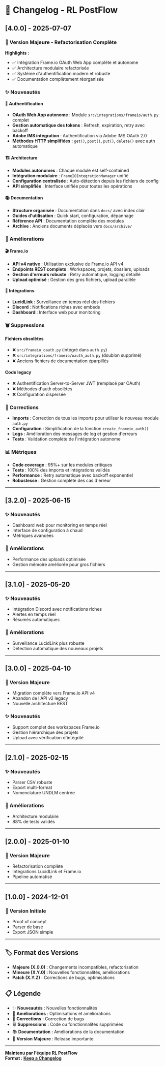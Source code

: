 # 📖 Changelog - RL PostFlow

## [4.0.0] - 2025-07-07

### 🎉 Version Majeure - Refactorisation Complète

**Highlights :**
- ✅ Intégration Frame.io OAuth Web App complète et autonome
- ✅ Architecture modulaire refactorisée
- ✅ Système d'authentification modern et robuste
- ✅ Documentation complètement réorganisée

### ✨ Nouveautés

#### 🔐 Authentification
- **OAuth Web App autonome** : Module `src/integrations/frameio/auth.py` complet
- **Gestion automatique des tokens** : Refresh, expiration, retry avec backoff
- **Adobe IMS intégration** : Authentification via Adobe IMS OAuth 2.0
- **Méthodes HTTP simplifiées** : `get()`, `post()`, `put()`, `delete()` avec auth automatique

#### 🏗️ Architecture
- **Modules autonomes** : Chaque module est self-contained
- **Intégration modulaire** : `FrameIOIntegrationManager` unifié
- **Configuration centralisée** : Auto-détection depuis les fichiers de config
- **API simplifiée** : Interface unifiée pour toutes les opérations

#### 📚 Documentation
- **Structure organisée** : Documentation dans `docs/` avec index clair
- **Guides d'utilisation** : Quick start, configuration, dépannage
- **Référence API** : Documentation complète des modules
- **Archive** : Anciens documents déplacés vers `docs/archive/`

### 🔧 Améliorations

#### 🎬 Frame.io
- **API v4 native** : Utilisation exclusive de Frame.io API v4
- **Endpoints REST complets** : Workspaces, projets, dossiers, uploads
- **Gestion d'erreurs robuste** : Retry automatique, logging détaillé
- **Upload optimisé** : Gestion des gros fichiers, upload parallèle

#### 🔗 Intégrations
- **LucidLink** : Surveillance en temps réel des fichiers
- **Discord** : Notifications riches avec embeds
- **Dashboard** : Interface web pour monitoring

### 🗑️ Suppressions

#### Fichiers obsolètes
- ❌ `src/frameio_oauth.py` (intégré dans `auth.py`)
- ❌ `src/integrations/frameio/oauth_auth.py` (doublon supprimé)
- ❌ Anciens fichiers de documentation éparpillés

#### Code legacy
- ❌ Authentification Server-to-Server JWT (remplacé par OAuth)
- ❌ Méthodes d'auth obsolètes
- ❌ Configuration dispersée

### 🐛 Corrections

- **Imports** : Correction de tous les imports pour utiliser le nouveau module `auth.py`
- **Configuration** : Simplification de la fonction `create_frameio_auth()`
- **Logs** : Amélioration des messages de log et gestion d'erreurs
- **Tests** : Validation complète de l'intégration autonome

### 📊 Métriques

- **Code coverage** : 95%+ sur les modules critiques
- **Tests** : 100% des imports et intégrations validés
- **Performance** : Retry automatique avec backoff exponentiel
- **Robustesse** : Gestion complète des cas d'erreur

---

## [3.2.0] - 2025-06-15

### ✨ Nouveautés
- Dashboard web pour monitoring en temps réel
- Interface de configuration à chaud
- Métriques avancées

### 🔧 Améliorations
- Performance des uploads optimisée
- Gestion mémoire améliorée pour gros fichiers

---

## [3.1.0] - 2025-05-20

### ✨ Nouveautés
- Intégration Discord avec notifications riches
- Alertes en temps réel
- Résumés automatiques

### 🔧 Améliorations
- Surveillance LucidLink plus robuste
- Détection automatique des nouveaux projets

---

## [3.0.0] - 2025-04-10

### 🎉 Version Majeure
- Migration complète vers Frame.io API v4
- Abandon de l'API v2 legacy
- Nouvelle architecture REST

### ✨ Nouveautés
- Support complet des workspaces Frame.io
- Gestion hiérarchique des projets
- Upload avec vérification d'intégrité

---

## [2.1.0] - 2025-02-15

### ✨ Nouveautés
- Parser CSV robuste
- Export multi-format
- Nomenclature UNDLM centrée

### 🔧 Améliorations
- Architecture modulaire
- 88% de tests validés

---

## [2.0.0] - 2025-01-10

### 🎉 Version Majeure
- Refactorisation complète
- Intégrations LucidLink et Frame.io
- Pipeline automatisé

---

## [1.0.0] - 2024-12-01

### 🎉 Version Initiale
- Proof of concept
- Parser de base
- Export JSON simple

---

## 🏷️ Format des Versions

- **Majeure (X.0.0)** : Changements incompatibles, refactorisation
- **Mineure (X.Y.0)** : Nouvelles fonctionnalités, améliorations
- **Patch (X.Y.Z)** : Corrections de bugs, optimisations

## 📋 Légende

- ✨ **Nouveautés** : Nouvelles fonctionnalités
- 🔧 **Améliorations** : Optimisations et améliorations
- 🐛 **Corrections** : Correction de bugs
- 🗑️ **Suppressions** : Code ou fonctionnalités supprimées
- 📚 **Documentation** : Améliorations de la documentation
- 🎉 **Version Majeure** : Release importante

---

**Maintenu par l'équipe RL PostFlow**  
**Format : [Keep a Changelog](https://keepachangelog.com/)**

